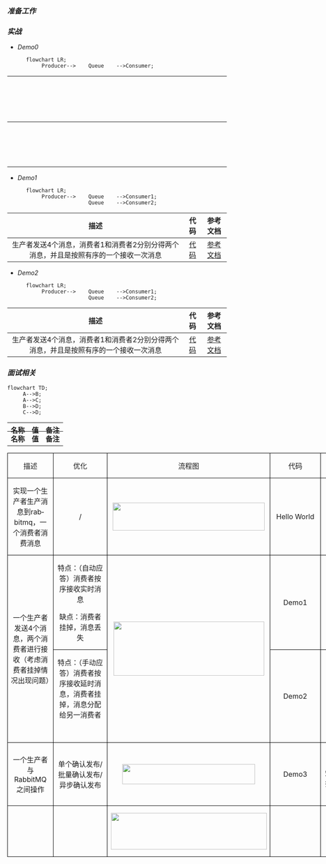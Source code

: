### *准备工作*


### *实战*
* *Demo0*
```mermaid
      flowchart LR;
           Producer-->    Queue    -->Consumer;
```
| <div style="width:2900px">描述</div>  | 代码      | 参考文档   |
|    :----:   |          :---: |  :---: |
| 实现一个生产者生产消息到rabbitmq，一个消费者消费消息       | [代码](https://github.com/zengjunhuai/Code/tree/master/MQProject/RabbitMQProject/Hellow%20World "悬停显示")  | [参考文档](https://www.yuque.com/yuqueyonghu7as8iq/ptfglx/tguuvso1rbti52by) |

* *Demo1*
```mermaid
      flowchart LR;
           Producer-->    Queue    -->Consumer1;
                          Queue    -->Consumer2;
```
| 描述  | 代码      | 参考文档   |
|    :----:   |          :---: |  :---: |
| 生产者发送4个消息，消费者1和消费者2分别分得两个消息，并且是按照有序的一个接收一次消息      | [代码](https://github.com/zengjunhuai/Code/tree/master/MQProject/RabbitMQProject/Demo1 "悬停显示")  | [参考文档](https://www.yuque.com/yuqueyonghu7as8iq/ptfglx/meu9rhvidncelqfc) |

* *Demo2*
```mermaid
      flowchart LR;
           Producer-->    Queue    -->Consumer1;
                          Queue    -->Consumer2;
```
| 描述  | 代码      | 参考文档   |
|    :----:   |          :---: |  :---: |
| 生产者发送4个消息，消费者1和消费者2分别分得两个消息，并且是按照有序的一个接收一次消息      | [代码](https://github.com/zengjunhuai/Code/tree/master/MQProject/RabbitMQProject/Demo1 "悬停显示")  | [参考文档](https://www.yuque.com/yuqueyonghu7as8iq/ptfglx/meu9rhvidncelqfc) |

### *面试相关*

```mermaid
flowchart TD;
     A-->B;
     A-->C;
     B-->D;
     C-->D;
```

<table width="">
    <thead style="display:inline-block; width: 100%; height: 20px">
        <tr>
            <th>名称</th>
            <th>值</th>
            <th>备注</th>
        </tr>
    </thead>
    <tbody style="width: 100%">
       <tr>
           <th>名称</th>
           <th>值</th>
           <th>备注</th>
       </tr>
    </tbody>
</table>


<table class=MsoTableGrid border=1 cellspacing=0 cellpadding=0 width=0
 style='width:680.0pt;border-collapse:collapse;border:none;mso-border-alt:solid windowtext .5pt;
 mso-yfti-tbllook:1184;mso-padding-alt:0cm 5.4pt 0cm 5.4pt'>
 <tr style='mso-yfti-irow:0;mso-yfti-firstrow:yes'>
  <td width=93 style='width:70.5pt;border:solid windowtext 1.0pt;mso-border-alt:
  solid windowtext .5pt;padding:0cm 5.4pt 0cm 5.4pt'>
  <p class=MsoNormal align=center style='text-align:center'>描述</p>
  </td>
  <td width=127 style='width:99.2pt;border:solid windowtext 1.0pt;border-left:
  none;mso-border-left-alt:solid windowtext .5pt;mso-border-alt:solid windowtext .5pt;
  padding:0cm 5.4pt 0cm 5.4pt'>
  <p class=MsoNormal align=center style='text-align:center'>优化</p>
  </td>
  <td width=373 style='width:264.35pt;border:solid windowtext 1.0pt;border-left:
  none;mso-border-left-alt:solid windowtext .5pt;mso-border-alt:solid windowtext .5pt;
  padding:0cm 5.4pt 0cm 5.4pt'>
  <p class=MsoNormal align=center style='text-align:center'>流程图</p>
  </td>
  <td width=112 style='width:86.3pt;border:solid windowtext 1.0pt;border-left:
  none;mso-border-left-alt:solid windowtext .5pt;mso-border-alt:solid windowtext .5pt;
  padding:0cm 5.4pt 0cm 5.4pt'>
  <p class=MsoNormal align=center style='text-align:center'>代码</p>
  </td>
  <td width=202 style='width:159.65pt;border:solid windowtext 1.0pt;border-left:
  none;mso-border-left-alt:solid windowtext .5pt;mso-border-alt:solid windowtext .5pt;
  padding:0cm 5.4pt 0cm 5.4pt'>
  <p class=MsoNormal align=center style='text-align:center'>参考文档</p>
  </td>
 </tr>
 <tr style='mso-yfti-irow:1'>
  <td width=93 style='width:70.5pt;border:solid windowtext 1.0pt;border-top:
  none;mso-border-top-alt:solid windowtext .5pt;mso-border-alt:solid windowtext .5pt;
  padding:0cm 5.4pt 0cm 5.4pt'>
  <p class=MsoNormal align=center style='text-align:center'>实现一个生产者生产消息到<span
  class=SpellE><span lang=EN-US>rabbitmq</span></span>，一个消费者消费消息</p>
  </td>
  <td width=127 style='width:99.2pt;border-top:none;border-left:none;
  border-bottom:solid windowtext 1.0pt;border-right:solid windowtext 1.0pt;
  mso-border-top-alt:solid windowtext .5pt;mso-border-left-alt:solid windowtext .5pt;
  mso-border-alt:solid windowtext .5pt;padding:0cm 5.4pt 0cm 5.4pt'>
  <p class=MsoNormal align=center style='text-align:center'><span lang=EN-US>/</span></p>
  </td>
  <td width=373 style='width:264.35pt;border-top:none;border-left:none;
  border-bottom:solid windowtext 1.0pt;border-right:solid windowtext 1.0pt;
  mso-border-top-alt:solid windowtext .5pt;mso-border-left-alt:solid windowtext .5pt;
  mso-border-alt:solid windowtext .5pt;padding:0cm 5.4pt 0cm 5.4pt'>
  <p class=MsoNormal align=center style='text-align:center'><span lang=EN-US><!--[if gte vml 1]><v:shapetype
   id="_x0000_t75" coordsize="21600,21600" o:spt="75" o:preferrelative="t"
   path="m@4@5l@4@11@9@11@9@5xe" filled="f" stroked="f">
   <v:stroke joinstyle="miter"/>
   <v:formulas>
    <v:f eqn="if lineDrawn pixelLineWidth 0"/>
    <v:f eqn="sum @0 1 0"/>
    <v:f eqn="sum 0 0 @1"/>
    <v:f eqn="prod @2 1 2"/>
    <v:f eqn="prod @3 21600 pixelWidth"/>
    <v:f eqn="prod @3 21600 pixelHeight"/>
    <v:f eqn="sum @0 0 1"/>
    <v:f eqn="prod @6 1 2"/>
    <v:f eqn="prod @7 21600 pixelWidth"/>
    <v:f eqn="sum @8 21600 0"/>
    <v:f eqn="prod @7 21600 pixelHeight"/>
    <v:f eqn="sum @10 21600 0"/>
   </v:formulas>
   <v:path o:extrusionok="f" gradientshapeok="t" o:connecttype="rect"/>
   <o:lock v:ext="edit" aspectratio="t"/>
  </v:shapetype><v:shape id="_x0000_i1682" type="#_x0000_t75" style='width:261.75pt;
   height:48pt' o:ole="">
   <v:imagedata src="https://github.com/zengjunhuai/Code/tree/master/MQProject/RabbitMQProject/static/test.files/image001.emz" o:title=""/>
  </v:shape><![endif]--><![if !vml]><img width=349 height=64
  src="https://github.com/zengjunhuai/Code/tree/master/MQProject/RabbitMQProject/static/test.files/image002.png" v:shapes="_x0000_i1682"><![endif]><!--[if gte mso 9]><xml>
   <o:OLEObject Type="Embed" ProgID="Visio.Drawing.15" ShapeID="_x0000_i1682"
    DrawAspect="Content" ObjectID="_1747225016">
   </o:OLEObject>
  </xml><![endif]--></span></p>
  </td>
  <td width=112 style='width:86.3pt;border-top:none;border-left:none;
  border-bottom:solid windowtext 1.0pt;border-right:solid windowtext 1.0pt;
  mso-border-top-alt:solid windowtext .5pt;mso-border-left-alt:solid windowtext .5pt;
  mso-border-alt:solid windowtext .5pt;padding:0cm 5.4pt 0cm 5.4pt'>
  <p class=MsoNormal align=center style='text-align:center'><span lang=EN-US>Hello
  World</span></p>
  </td>
  <td width=202 style='width:159.65pt;border-top:none;border-left:none;
  border-bottom:solid windowtext 1.0pt;border-right:solid windowtext 1.0pt;
  mso-border-top-alt:solid windowtext .5pt;mso-border-left-alt:solid windowtext .5pt;
  mso-border-alt:solid windowtext .5pt;padding:0cm 5.4pt 0cm 5.4pt'>
  <p class=MsoNormal align=center style='text-align:center'>参考文档</p>
  <p class=MsoNormal align=center style='text-align:center'>知识点：</p>
  </td>
 </tr>
 <tr style='mso-yfti-irow:2'>
  <td width=93 rowspan=2 style='width:70.5pt;border:solid windowtext 1.0pt;
  border-top:none;mso-border-top-alt:solid windowtext .5pt;mso-border-alt:solid windowtext .5pt;
  padding:0cm 5.4pt 0cm 5.4pt'>
  <p class=MsoNormal align=center style='text-align:center'>一个生产者发送<span
  lang=EN-US>4</span>个消息，两个消费者进行接收（考虑消费者挂掉情况出现问题）</p>
  </td>
  <td width=127 style='width:99.2pt;border-top:none;border-left:none;
  border-bottom:solid windowtext 1.0pt;border-right:solid windowtext 1.0pt;
  mso-border-top-alt:solid windowtext .5pt;mso-border-left-alt:solid windowtext .5pt;
  mso-border-alt:solid windowtext .5pt;padding:0cm 5.4pt 0cm 5.4pt'>
  <p class=MsoNormal align=center style='text-align:center'>特点：（自动应答）消费者按序接收实时消息</p>
  <p class=MsoNormal align=center style='text-align:center'>缺点：消费者挂掉，消息丢失</p>
  </td>
  <td width=373 rowspan=2 style='width:264.35pt;border-top:none;border-left:
  none;border-bottom:solid windowtext 1.0pt;border-right:solid windowtext 1.0pt;
  mso-border-top-alt:solid windowtext .5pt;mso-border-left-alt:solid windowtext .5pt;
  mso-border-alt:solid windowtext .5pt;padding:0cm 5.4pt 0cm 5.4pt'>
  <p class=MsoNormal align=center style='text-align:center'><span lang=EN-US><!--[if gte vml 1]><v:shape
   id="_x0000_i1683" type="#_x0000_t75" style='width:259.5pt;height:93pt'
   o:ole="">
   <v:imagedata src="https://github.com/zengjunhuai/Code/tree/master/MQProject/RabbitMQProject/static/test.files/image003.emz" o:title=""/>
  </v:shape><![endif]--><![if !vml]><img width=346 height=124
  src="https://github.com/zengjunhuai/Code/tree/master/MQProject/RabbitMQProject/static/test.files/image004.png" v:shapes="_x0000_i1683"><![endif]><!--[if gte mso 9]><xml>
   <o:OLEObject Type="Embed" ProgID="Visio.Drawing.15" ShapeID="_x0000_i1683"
    DrawAspect="Content" ObjectID="_1747225017">
   </o:OLEObject>
  </xml><![endif]--></span></p>
  </td>
  <td width=112 style='width:86.3pt;border-top:none;border-left:none;
  border-bottom:solid windowtext 1.0pt;border-right:solid windowtext 1.0pt;
  mso-border-top-alt:solid windowtext .5pt;mso-border-left-alt:solid windowtext .5pt;
  mso-border-alt:solid windowtext .5pt;padding:0cm 5.4pt 0cm 5.4pt'>
  <p class=MsoNormal align=center style='text-align:center'><span lang=EN-US>Demo1</span></p>
  </td>
  <td width=202 style='width:159.65pt;border-top:none;border-left:none;
  border-bottom:solid windowtext 1.0pt;border-right:solid windowtext 1.0pt;
  mso-border-top-alt:solid windowtext .5pt;mso-border-left-alt:solid windowtext .5pt;
  mso-border-alt:solid windowtext .5pt;padding:0cm 5.4pt 0cm 5.4pt'>
  <p class=MsoNormal align=center style='text-align:center'>参考文档</p>
  <p class=MsoNormal align=center style='text-align:center'>知识点：轮询分发消息</p>
  </td>
 </tr>
 <tr style='mso-yfti-irow:3'>
  <td width=127 style='width:99.2pt;border-top:none;border-left:none;
  border-bottom:solid windowtext 1.0pt;border-right:solid windowtext 1.0pt;
  mso-border-top-alt:solid windowtext .5pt;mso-border-left-alt:solid windowtext .5pt;
  mso-border-alt:solid windowtext .5pt;padding:0cm 5.4pt 0cm 5.4pt'>
  <p class=MsoNormal align=center style='text-align:center'>特点：（手动应答）消费者按序接收延时消息，消费者挂掉，消息分配给另一消费者</p>
  <p class=MsoNormal align=center style='text-align:center'><span lang=EN-US><o:p>&nbsp;</o:p></span></p>
  </td>
  <td width=112 style='width:86.3pt;border-top:none;border-left:none;
  border-bottom:solid windowtext 1.0pt;border-right:solid windowtext 1.0pt;
  mso-border-top-alt:solid windowtext .5pt;mso-border-left-alt:solid windowtext .5pt;
  mso-border-alt:solid windowtext .5pt;padding:0cm 5.4pt 0cm 5.4pt'>
  <p class=MsoNormal align=center style='text-align:center'><span lang=EN-US>Demo2</span></p>
  </td>
  <td width=202 style='width:159.65pt;border-top:none;border-left:none;
  border-bottom:solid windowtext 1.0pt;border-right:solid windowtext 1.0pt;
  mso-border-top-alt:solid windowtext .5pt;mso-border-left-alt:solid windowtext .5pt;
  mso-border-alt:solid windowtext .5pt;padding:0cm 5.4pt 0cm 5.4pt'>
  <p class=MsoNormal align=center style='text-align:center'><span lang=EN-US><a
  href="https://www.yuque.com/yuqueyonghu7as8iq/ptfglx/yytzes8tb7487cvz"><span
  lang=EN-US><span lang=EN-US>参考文档</span></span></a><span class=MsoHyperlink><o:p></o:p></span></span></p>
  <p class=MsoNormal align=center style='text-align:center'>知识点：消息应答</p>
  </td>
 </tr>
 <tr style='mso-yfti-irow:4'>
  <td width=93 style='width:70.5pt;border:solid windowtext 1.0pt;border-top:
  none;mso-border-top-alt:solid windowtext .5pt;mso-border-alt:solid windowtext .5pt;
  padding:0cm 5.4pt 0cm 5.4pt'>
  <p class=MsoNormal align=center style='text-align:center'>一个生产者与<span
  class=SpellE><span lang=EN-US>RabbitMQ</span></span>之间操作</p>
  </td>
  <td width=127 style='width:99.2pt;border-top:none;border-left:none;
  border-bottom:solid windowtext 1.0pt;border-right:solid windowtext 1.0pt;
  mso-border-top-alt:solid windowtext .5pt;mso-border-left-alt:solid windowtext .5pt;
  mso-border-alt:solid windowtext .5pt;padding:0cm 5.4pt 0cm 5.4pt'>
  <p class=MsoNormal align=center style='text-align:center'>单个确认发布<span
  lang=EN-US>/</span>批量确认发布<span lang=EN-US>/</span>异步确认发布</p>
  </td>
  <td width=373 style='width:264.35pt;border-top:none;border-left:none;
  border-bottom:solid windowtext 1.0pt;border-right:solid windowtext 1.0pt;
  mso-border-top-alt:solid windowtext .5pt;mso-border-left-alt:solid windowtext .5pt;
  mso-border-alt:solid windowtext .5pt;padding:0cm 5.4pt 0cm 5.4pt'>
  <p class=MsoNormal align=center style='text-align:center'><span lang=EN-US><!--[if gte vml 1]><v:shape
   id="_x0000_i1684" type="#_x0000_t75" style='width:228.75pt;height:34.5pt'
   o:ole="">
   <v:imagedata src="https://github.com/zengjunhuai/Code/tree/master/MQProject/RabbitMQProject/static/test.files/image005.emz" o:title=""/>
  </v:shape><![endif]--><![if !vml]><img border=0 width=305 height=46
  src="https://github.com/zengjunhuai/Code/tree/master/MQProject/RabbitMQProject/static/test.files/image006.png" v:shapes="_x0000_i1684"><![endif]><!--[if gte mso 9]><xml>
   <o:OLEObject Type="Embed" ProgID="Visio.Drawing.15" ShapeID="_x0000_i1684"
    DrawAspect="Content" ObjectID="_1747225018">
   </o:OLEObject>
  </xml><![endif]--></span></p>
  </td>
  <td width=112 style='width:86.3pt;border-top:none;border-left:none;
  border-bottom:solid windowtext 1.0pt;border-right:solid windowtext 1.0pt;
  mso-border-top-alt:solid windowtext .5pt;mso-border-left-alt:solid windowtext .5pt;
  mso-border-alt:solid windowtext .5pt;padding:0cm 5.4pt 0cm 5.4pt'>
  <p class=MsoNormal align=center style='text-align:center'><span lang=EN-US>Demo3</span></p>
  </td>
  <td width=202 style='width:159.65pt;border-top:none;border-left:none;
  border-bottom:solid windowtext 1.0pt;border-right:solid windowtext 1.0pt;
  mso-border-top-alt:solid windowtext .5pt;mso-border-left-alt:solid windowtext .5pt;
  mso-border-alt:solid windowtext .5pt;padding:0cm 5.4pt 0cm 5.4pt'>
  <p class=MsoNormal align=center style='text-align:center'>参考文档</p>
  <p class=MsoNormal align=center style='text-align:center'>知识点：单个确认发布<span
  lang=EN-US>/</span>批量确认发布<span lang=EN-US>/</span>异步确认发布</p>
  </td>
 </tr>
 <tr style='mso-yfti-irow:5;mso-yfti-lastrow:yes'>
  <td width=93 style='width:70.5pt;border:solid windowtext 1.0pt;border-top:
  none;mso-border-top-alt:solid windowtext .5pt;mso-border-alt:solid windowtext .5pt;
  padding:0cm 5.4pt 0cm 5.4pt'>
  <p class=MsoNormal align=center style='text-align:center'><span lang=EN-US><o:p>&nbsp;</o:p></span></p>
  </td>
  <td width=127 style='width:99.2pt;border-top:none;border-left:none;
  border-bottom:solid windowtext 1.0pt;border-right:solid windowtext 1.0pt;
  mso-border-top-alt:solid windowtext .5pt;mso-border-left-alt:solid windowtext .5pt;
  mso-border-alt:solid windowtext .5pt;padding:0cm 5.4pt 0cm 5.4pt'>
  <p class=MsoNormal align=center style='text-align:center'><span lang=EN-US><o:p>&nbsp;</o:p></span></p>
  </td>
  <td width=373 style='width:264.35pt;border-top:none;border-left:none;
  border-bottom:solid windowtext 1.0pt;border-right:solid windowtext 1.0pt;
  mso-border-top-alt:solid windowtext .5pt;mso-border-left-alt:solid windowtext .5pt;
  mso-border-alt:solid windowtext .5pt;padding:0cm 5.4pt 0cm 5.4pt'>
  <p class=MsoNormal align=center style='text-align:center'><span lang=EN-US><!--[if gte vml 1]><v:shape
   id="_x0000_i1685" type="#_x0000_t75" style='width:268.5pt;height:63pt'
   o:ole="">
   <v:imagedata src="https://github.com/zengjunhuai/Code/tree/master/MQProject/RabbitMQProject/static/test.files/image007.emz" o:title=""/>
  </v:shape><![endif]--><![if !vml]><img border=0 width=358 height=84
  src="https://github.com/zengjunhuai/Code/tree/master/MQProject/RabbitMQProject/static/test.files/image008.png" v:shapes="_x0000_i1685"><![endif]><!--[if gte mso 9]><xml>
   <o:OLEObject Type="Embed" ProgID="Visio.Drawing.15" ShapeID="_x0000_i1685"
    DrawAspect="Content" ObjectID="_1747225019">
   </o:OLEObject>
  </xml><![endif]--></span></p>
  </td>
  <td width=112 style='width:86.3pt;border-top:none;border-left:none;
  border-bottom:solid windowtext 1.0pt;border-right:solid windowtext 1.0pt;
  mso-border-top-alt:solid windowtext .5pt;mso-border-left-alt:solid windowtext .5pt;
  mso-border-alt:solid windowtext .5pt;padding:0cm 5.4pt 0cm 5.4pt'>
  <p class=MsoNormal align=center style='text-align:center'><span lang=EN-US><o:p>&nbsp;</o:p></span></p>
  </td>
  <td width=202 style='width:159.65pt;border-top:none;border-left:none;
  border-bottom:solid windowtext 1.0pt;border-right:solid windowtext 1.0pt;
  mso-border-top-alt:solid windowtext .5pt;mso-border-left-alt:solid windowtext .5pt;
  mso-border-alt:solid windowtext .5pt;padding:0cm 5.4pt 0cm 5.4pt'>
  <p class=MsoNormal align=center style='text-align:center'><span lang=EN-US><o:p>&nbsp;</o:p></span></p>
  </td>
 </tr>
</table>





